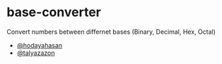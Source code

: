 # base-converter
Convert numbers between differnet bases (Binary, Decimal, Hex, Octal)
- [@hodayahasan](https://hodi1.github.io/base-converter/)
- [@talyazazon](https://github.com/talyazazon)
